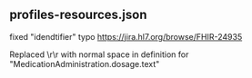 ## profiles-resources.json

fixed "idendtifier" typo https://jira.hl7.org/browse/FHIR-24935

Replaced \r\r with normal space in definition for "MedicationAdministration.dosage.text"
